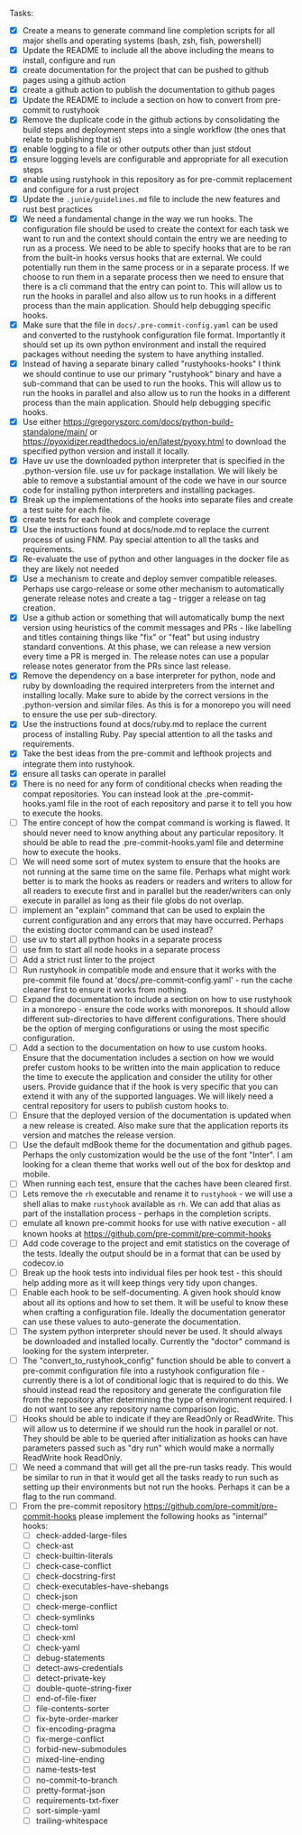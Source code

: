 Tasks:

- [x] Create a means to generate command line completion scripts for all major shells and operating systems (bash, zsh, fish, powershell)
- [x] Update the README to include all the above including the means to install, configure and run
- [x] create documentation for the project that can be pushed to github pages using a github action
- [x] create a github action to publish the documentation to github pages
- [x] Update the README to include a section on how to convert from pre-commit to rustyhook
- [x] Remove the duplicate code in the github actions by consolidating the build steps and deployment steps into a single workflow (the ones that relate to publishing that is)
- [x] enable logging to a file or other outputs other than just stdout
- [x] ensure logging levels are configurable and appropriate for all execution steps
- [x] enable using rustyhook in this repository as for pre-commit replacement and configure for a rust project
- [x] Update the `.junie/guidelines.md` file to include the new features and rust best practices
- [x] We need a fundamental change in the way we run hooks. The configuration file should be used to create the context for each task we want to run and the context should contain the entry we are needing to run as a process. We need to be able to specify hooks that are to be ran from the built-in hooks versus hooks that are external. We could potentially run them in the same process or in a separate process. If we choose to run them in a separate process then we need to ensure that there is a cli command that the entry can point to. This will allow us to run the hooks in parallel and also allow us to run hooks in a different process than the main application. Should help debugging specific hooks.
- [x] Make sure that the file in `docs/.pre-commit-config.yaml` can be used and converted to the rustyhook configuration file format. Importantly it should set up its own python environment and install the required packages without needing the system to have anything installed.
- [x] Instead of having a separate binary called "rustyhooks-hooks" I think we should continue to use our primary "rustyhook" binary and have a sub-command that can be used to run the hooks. This will allow us to run the hooks in parallel and also allow us to run the hooks in a different process than the main application. Should help debugging specific hooks.
- [x] Use either https://gregoryszorc.com/docs/python-build-standalone/main/ or https://pyoxidizer.readthedocs.io/en/latest/pyoxy.html to download the specified python version and install it locally.
- [x] Have uv use the downloaded python interpreter that is specified in the .python-version file. use uv for package installation. We will likely be able to remove a substantial amount of the code we have in our source code for installing python interpreters and installing packages.
- [x] Break up the implementations of the hooks into separate files and create a test suite for each file.
- [x] create tests for each hook and complete coverage
- [x] Use the instructions found at docs/node.md to replace the current process of using FNM. Pay special attention to all the tasks and requirements.
- [x] Re-evaluate the use of python and other languages in the docker file as they are likely not needed
- [x] Use a mechanism to create and deploy semver compatible releases. Perhaps use cargo-release or some other mechanism to automatically generate release notes and create a tag - trigger a release on tag creation.
- [x] Use a github action or something that will automatically bump the next version using heuristics of the commit messages and PRs - like labelling and titles containing things like "fix" or "feat" but using industry standard conventions. At this phase, we can release a new version every time a PR is merged in. The release notes can use a popular release notes generator from the PRs since last release.
- [x] Remove the dependency on a base interpreter for python, node and ruby by downloading the required interpreters from the internet and installing locally. Make sure to abide by the correct versions in the .python-version and similar files. As this is for a monorepo you will need to ensure the use per sub-directory.
- [x] Use the instructions found at docs/ruby.md to replace the current process of installing Ruby. Pay special attention to all the tasks and requirements.
- [x] Take the best ideas from the pre-commit and lefthook projects and integrate them into rustyhook.
- [x] ensure all tasks can operate in parallel
- [x] There is no need for any form of conditional checks when reading the compat repositories. You can instead look at the .pre-commit-hooks.yaml file in the root of each repository and parse it to tell you how to execute the hooks.
- [ ] The entire concept of how the compat command is working is flawed. It should never need to know anything about any particular repository. It should be able to read the .pre-commit-hooks.yaml file and determine how to execute the hooks.
- [ ] We will need some sort of mutex system to ensure that the hooks are not running at the same time on the same file. Perhaps what might work better is to mark the hooks as readers or readers and writers to allow for all readers to execute first and in parallel but the reader/writers can only execute in parallel as long as their file globs do not overlap.
- [ ] implement an "explain" command that can be used to explain the current configuration and any errors that may have occurred. Perhaps the existing doctor command can be used instead?
- [ ] use uv to start all python hooks in a separate process
- [ ] use fnm to start all node hooks in a separate process
- [ ] Add a strict rust linter to the project
- [ ] Run rustyhook in compatible mode and ensure that it works with the pre-commit file found at 'docs/.pre-commit-config.yaml' - run the cache cleaner first to ensure it works from nothing.
- [ ] Expand the documentation to include a section on how to use rustyhook in a monorepo - ensure the code works with monorepos. It should allow different sub-directories to have different configurations. There should be the option of merging configurations or using the most specific configuration.
- [ ] Add a section to the documentation on how to use custom hooks. Ensure that the documentation includes a section on how we would prefer custom hooks to be written into the main application to reduce the time to execute the application and consider the utility for other users. Provide guidance that if the hook is very specific that you can extend it with any of the supported languages. We will likely need a central repository for users to publish custom hooks to.
- [ ] Ensure that the deployed version of the documentation is updated when a new release is created. Also make sure that the application reports its version and matches the release version.
- [ ] Use the default mdBook theme for the documentation and github pages. Perhaps the only customization would be the use of the font "Inter". I am looking for a clean theme that works well out of the box for desktop and mobile.
- [ ] When running each test, ensure that the caches have been cleared first.
- [ ] Lets remove the `rh` executable and rename it to `rustyhook` - we will use a shell alias to make `rustyhook` available as `rh`. We can add that alias as part of the installation process - perhaps in the completion scripts.
- [ ] emulate all known pre-commit hooks for use with native execution - all known hooks at https://github.com/pre-commit/pre-commit-hooks
- [ ] Add code coverage to the project and emit statistics on the coverage of the tests. Ideally the output should be in a format that can be used by codecov.io
- [ ] Break up the hook tests into individual files per hook test - this should help adding more as it will keep things very tidy upon changes.
- [ ] Enable each hook to be self-documenting. A given hook should know about all its options and how to set them. It will be useful to know these when crafting a configuration file. Ideally the documentation generator can use these values to auto-generate the documentation.
- [ ] The system python interpreter should never be used. It should always be downloaded and installed locally. Currently the "doctor" command is looking for the system interpreter.
- [ ] The "convert_to_rustyhook_config" function should be able to convert a pre-commit configuration file into a rustyhook configuration file - currently there is a lot of conditional logic that is required to do this. We should instead read the repository and generate the configuration file from the repository after determining the type of environment required. I do not want to see any repository name comparison logic.
- [ ] Hooks should be able to indicate if they are ReadOnly or ReadWrite. This will allow us to determine if we should run the hook in parallel or not. They should be able to be queried after initialization as hooks can have parameters passed such as "dry run" which would make a normally ReadWrite hook ReadOnly.
- [ ] We need a command that will get all the pre-run tasks ready. This would be similar to run in that it would get all the tasks ready to run such as setting up their environments but not run the hooks. Perhaps it can be a flag to the run command.
- [ ] From the pre-commit repository https://github.com/pre-commit/pre-commit-hooks please implement the following hooks as "internal" hooks:
  - [ ] check-added-large-files
  - [ ] check-ast
  - [ ] check-builtin-literals
  - [ ] check-case-conflict
  - [ ] check-docstring-first
  - [ ] check-executables-have-shebangs
  - [ ] check-json
  - [ ] check-merge-conflict
  - [ ] check-symlinks
  - [ ] check-toml
  - [ ] check-xml
  - [ ] check-yaml
  - [ ] debug-statements
  - [ ] detect-aws-credentials
  - [ ] detect-private-key
  - [ ] double-quote-string-fixer
  - [ ] end-of-file-fixer
  - [ ] file-contents-sorter
  - [ ] fix-byte-order-marker
  - [ ] fix-encoding-pragma
  - [ ] fix-merge-conflict
  - [ ] forbid-new-submodules
  - [ ] mixed-line-ending
  - [ ] name-tests-test
  - [ ] no-commit-to-branch
  - [ ] pretty-format-json
  - [ ] requirements-txt-fixer
  - [ ] sort-simple-yaml
  - [ ] trailing-whitespace
